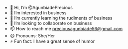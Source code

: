 - 👋 Hi, I’m @AgunbiadePrecious
- 👀 I’m interested in business
- 🌱 I’m currently learning the rudiments of business
- 💞️ I’m looking to collaborate on business
- 📫 How to reach me preciousagunbiade56@gmail.com
- 😄 Pronouns: She/Her
- ⚡ Fun fact: I have a great sense of humor

<!---
AgunbiadePrecious/AgunbiadePrecious is a ✨ special ✨ repository because its `README.md` (this file) appears on your GitHub profile.
You can click the Preview link to take a look at your changes.
--->

